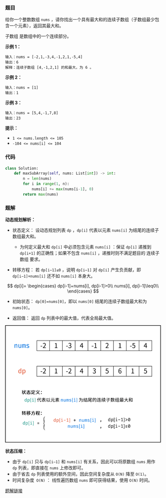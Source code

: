 ### 题目

给你一个整数数组 `nums` ，请你找出一个具有最大和的连续子数组（子数组最少包含一个元素），返回其最大和。

子数组 是数组中的一个连续部分。

**示例 1：**

```
输入：nums = [-2,1,-3,4,-1,2,1,-5,4]
输出：6
解释：连续子数组 [4,-1,2,1] 的和最大，为 6 。
```

**示例 2：**

```
输入：nums = [1]
输出：1
```

**示例 3：**

```
输入：nums = [5,4,-1,7,8]
输出：23
``` 

**提示：**

- `1 <= nums.length <= 105`
- `-104 <= nums[i] <= 104`

### 代码

```python
class Solution:
    def maxSubArray(self, nums: List[int]) -> int:
        n = len(nums)
        for i in range(1, n):
            nums[i] += max(nums[i-1], 0)
        return max(nums)
```

### 题解

**动态规划解析：**
- 状态定义： 设动态规划列表 `dp` ，`dp[i]` 代表以元素 `nums[i]` 为结尾的连续子数组最大和。

    - 为何定义最大和 `dp[i]` 中必须包含元素 `nums[i]` ：保证 `dp[i]` 递推到 `dp[i+1]` 的正确性；如果不包含 `nums[i]` ，递推时则不满足题目的 连续子数组 要求。
- 转移方程： 若 `dp[i−1]≤0` ，说明 `dp[i−1]` 对 `dp[i]` 产生负贡献，即 `dp[i−1]+nums[i]` 还不如 `nums[i]` 本身大。

$$
dp[i]=
\begin{cases}
dp[i-1]+nums[i], dp[i-1]>0\\
nums[i], dp[i-1]\leq0\\
\end{cases}
$$
 
- 初始状态： `dp[0]=nums[0]`，即以 `nums[0]` 结尾的连续子数组最大和为 `nums[0]`。

- 返回值： 返回 `dp` 列表中的最大值，代表全局最大值。

![题解](./images/53-1.png)

**状态压缩：**
- 由于 `dp[i]` 只与 `dp[i−1]` 和 `nums[i]` 有关系，因此可以将原数组 `nums` 用作 `dp` 列表，即直接在 `nums` 上修改即可。
- 由于省去 `dp` 列表使用的额外空间，因此空间复杂度从 `O(N)` 降至 `O(1)`。
- 时间复杂度` O(N)` ： 线性遍历数组 `nums` 即可获得结果，使用 `O(N)` 时间。


[题解链接](https://leetcode.cn/problems/maximum-subarray/solutions/2361770/53-zui-da-zi-shu-zu-he-dong-tai-gui-hua-bvkq9/)
